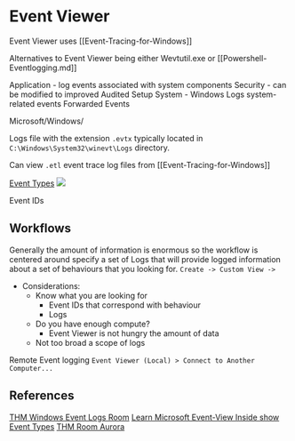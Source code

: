 # Event Viewer

Event Viewer uses [[Event-Tracing-for-Windows]]

Alternatives to Event Viewer being either Wevtutil.exe or [[Powershell-Eventlogging.md]]



Application - log events associated with system components 
Security - can be modified to improved Audited
Setup
System - Windows Logs system-related events
Forwarded Events 

Microsoft/Windows/

Logs file with the extension `.evtx` typically located in `C:\Windows\System32\winevt\Logs` directory. 

Can view `.etl` event trace log files from [[Event-Tracing-for-Windows]]

[Event Types](https://learn.microsoft.com/en-us/windows/win32/eventlog/event-types)
![](eventviewereventtypes.png)

Event IDs  

## Workflows

Generally the amount of information is enormous so the workflow is centered around specify a set of Logs that will provide logged information about a set of behaviours that you looking for. 
`Create -> Custom View ->`
- Considerations:
	- Know what you are looking for
		- Event IDs that correspond with behaviour
		- Logs 
	- Do you have enough compute?
		- Event Viewer is not hungry the amount of data    
	- Not too broad a scope of logs

Remote Event logging 
`Event Viewer (Local) > Connect to Another Computer...`

## References

[THM Windows Event Logs Room](https://tryhackme.com/room/windowseventlogs)
[Learn Microsoft Event-View Inside show](https://learn.microsoft.com/en-us/shows/inside/event-viewer)
[Event Types](https://learn.microsoft.com/en-us/windows/win32/eventlog/event-types)
[THM Room Aurora](https://tryhackme.com/room/auroraedr)